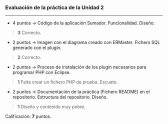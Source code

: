 ### Evaluación de la práctica de la Unidad 2
---

* 4 puntos -> Código de la aplicación Sumador. Funcionalidad. Diseño.
> **3** Correcto.
* 2 puntos -> Imagen con el diagrama creado con ERMaster. Fichero SQL generado con el plugin.
> **2** Correcto.
* 2 puntos -> Proceso de instalación de los plugin necesarios para programar PHP con Eclipse.
> **1** Falta crear un fichero PHP de prueba. Escueto.
* 2 puntos -> Documentación de la práctica (Fichero README) en el repositorio. Estructura del repositorio. Diseño.
> **1** Diseño y contenido muy pobre.

Calificación: **7** puntos.
